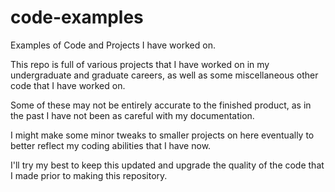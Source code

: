 # code-examples
Examples of Code and Projects I have worked on.

This repo is full of various projects that I have worked on in my undergraduate and graduate careers, 
as well as some miscellaneous other code that I have worked on. 

Some of these may not be entirely accurate to the finished product, as in the past I have not been 
as careful with my documentation. 

I might make some minor tweaks to smaller projects on here eventually to better reflect my coding
abilities that I have now. 

I'll try my best to keep this updated and upgrade the quality of the code that I made prior to 
making this repository. 

